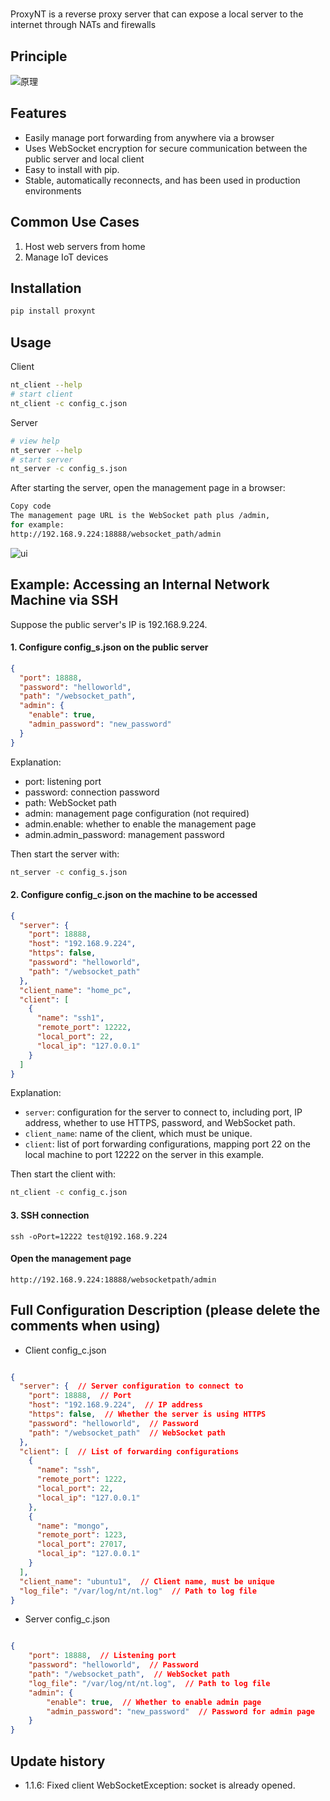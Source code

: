 # 

ProxyNT is a reverse proxy server that can expose a local server to the internet through NATs and firewalls
## Principle

![原理](https://i.imgtg.com/2023/02/08/cqhoI.png)


## Features
- Easily manage port forwarding from anywhere via a browser
- Uses WebSocket encryption for secure communication between the public server and local client
- Easy to install with pip.
- Stable, automatically reconnects, and has been used in production environments

## Common Use Cases

1. Host web servers from home
2. Manage IoT devices

## Installation

```bash
pip install proxynt
```


## Usage
Client
```bash
nt_client --help
# start client
nt_client -c config_c.json
```
Server

```bash
# view help
nt_server --help
# start server
nt_server -c config_s.json
```
After starting the server, open the management page in a browser:
```bash
Copy code
The management page URL is the WebSocket path plus /admin,
for example:
http://192.168.9.224:18888/websocket_path/admin
```
![ui](https://i.imgtg.com/2023/02/08/cqirD.png)

## Example: Accessing an Internal Network Machine via SSH

Suppose the public server's IP is 192.168.9.224.

#### 1. Configure config_s.json on the public server


```json
{
  "port": 18888,
  "password": "helloworld",
  "path": "/websocket_path",
  "admin": {
    "enable": true,  
    "admin_password": "new_password"  
  }
}
```
Explanation:

- port: listening port
- password: connection password
- path: WebSocket path
- admin: management page configuration (not required)
- admin.enable: whether to enable the management page
- admin.admin_password: management password

Then start the server with:
```bash
nt_server -c config_s.json
```

#### 2. Configure config_c.json on the machine to be accessed

```json
{
  "server": {
    "port": 18888,
    "host": "192.168.9.224",
    "https": false,
    "password": "helloworld",
    "path": "/websocket_path"
  },
  "client_name": "home_pc",
  "client": [
    {
      "name": "ssh1",
      "remote_port": 12222,
      "local_port": 22,
      "local_ip": "127.0.0.1"
    }
  ]
}
```

Explanation:

- `server`: configuration for the server to connect to, including port, IP address, whether to use HTTPS, password, and WebSocket path.
- `client_name`: name of the client, which must be unique.
- `client`: list of port forwarding configurations, mapping port 22 on the local machine to port 12222 on the server in this example.

Then start the client with:
```bash
nt_client -c config_c.json
```

#### 3. SSH connection

```
ssh -oPort=12222 test@192.168.9.224
```

#### Open the management page

```
http://192.168.9.224:18888/websocketpath/admin
```

## Full Configuration Description (please delete the comments when using)


- Client config_c.json

```json

{
  "server": {  // Server configuration to connect to
    "port": 18888,  // Port
    "host": "192.168.9.224",  // IP address
    "https": false,  // Whether the server is using HTTPS
    "password": "helloworld",  // Password
    "path": "/websocket_path"  // WebSocket path
  },
  "client": [  // List of forwarding configurations
    {
      "name": "ssh",
      "remote_port": 1222,
      "local_port": 22,
      "local_ip": "127.0.0.1"
    },
    {
      "name": "mongo",
      "remote_port": 1223,
      "local_port": 27017,
      "local_ip": "127.0.0.1"
    }
  ],
  "client_name": "ubuntu1",  // Client name, must be unique
  "log_file": "/var/log/nt/nt.log"  // Path to log file
}

```



- Server config_c.json

```json

{
    "port": 18888,  // Listening port
    "password": "helloworld",  // Password
    "path": "/websocket_path",  // WebSocket path
    "log_file": "/var/log/nt/nt.log",  // Path to log file
    "admin": {  
        "enable": true,  // Whether to enable admin page
        "admin_password": "new_password"  // Password for admin page
    }
}

```
## Update history

- 1.1.6: Fixed client WebSocketException: socket is already opened.







